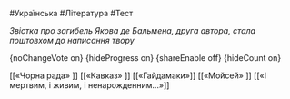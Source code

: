 #Українська #Література #Тест

*Звістка про загибель Якова де Бальмена, друга автора, стала поштовхом до написання твору*

{noChangeVote on}
{hideProgress on}
{shareEnable off}
{hideCount on}

[[«Чорна рада» ]]
[[«Кавказ» ]]
[[«Гайдамаки»]]
[[«Мойсей» ]]
[[«І мертвим, і живим, і ненарожденним…»]]
